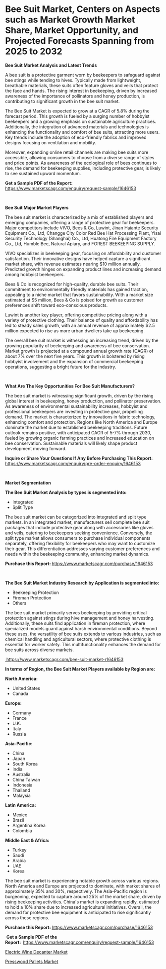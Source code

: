 <p><h1>Bee Suit Market, Centers on Aspects such as Market Growth Market Share, Market Opportunity, and Projected Forecasts Spanning from 2025 to 2032</h1></p><p><strong>Bee Suit Market Analysis and Latest Trends</strong></p>
<p><p>A bee suit is a protective garment worn by beekeepers to safeguard against bee stings while tending to hives. Typically made from lightweight, breathable materials, these suits often feature gloves and veils that protect the face and hands. The rising interest in beekeeping, driven by increased awareness of the importance of pollinators and honey production, is contributing to significant growth in the bee suit market.</p><p>The Bee Suit Market is expected to grow at a CAGR of 5.8% during the forecast period. This growth is fueled by a surging number of hobbyist beekeepers and a growing emphasis on sustainable agriculture practices. Additionally, the integration of advanced materials and technologies is enhancing the functionality and comfort of bee suits, attracting more users. Key trends include the adoption of eco-friendly fabrics and improved designs focusing on ventilation and mobility.</p><p>Moreover, expanding online retail channels are making bee suits more accessible, allowing consumers to choose from a diverse range of styles and price points. As awareness of the ecological role of bees continues to rise, the demand for beekeeping supplies, including protective gear, is likely to see sustained upward momentum.</p></p>
<p><strong>Get a Sample PDF of the Report:&nbsp;</strong> <a href="https://www.marketscagr.com/enquiry/request-sample/1646153?utm_campaign=2198&utm_medium=2&utm_source=Github&utm_content=ia&utm_term=05042025&utm_id=bee-suit">https://www.marketscagr.com/enquiry/request-sample/1646153</a></p>
<p>&nbsp;</p>
<p><strong>Bee Suit Major Market Players</strong></p>
<p><p>The bee suit market is characterized by a mix of established players and emerging companies, offering a range of protective gear for beekeepers. Major competitors include VIVO, Bees & Co, Luwint, Jinan Haiante Security Equipment Co., Ltd, Changge City Color Red Bee Hat Processing Plant, Yisai Security Technology (Shanghai) Co., Ltd, Huatong Fire Equipment Factory Co., Ltd, Humble Bee, Natural Apiary, and FOREST BEEKEEPING SUPPLY.</p><p>VIVO specializes in beekeeping gear, focusing on affordability and customer satisfaction. Their innovative designs have helped capture a significant market share, with revenue estimates nearing $10 million annually. Predicted growth hinges on expanding product lines and increasing demand among hobbyist beekeepers.</p><p>Bees & Co is recognized for high-quality, durable bee suits. Their commitment to environmentally friendly materials has gained traction, appealing to a niche market that favors sustainability. With a market size estimated at $5 million, Bees & Co is poised for growth as customer preferences shift toward eco-conscious products.</p><p>Luwint is another key player, offering competitive pricing along with a variety of protective clothing. Their balance of quality and affordability has led to steady sales growth, with an annual revenue of approximately $2.5 million expected to rise as more urban dwellers take up beekeeping.</p><p>The overall bee suit market is witnessing an increasing trend, driven by the growing popularity of beekeeping and awareness of bee conservation. Market growth is projected at a compound annual growth rate (CAGR) of about 7% over the next five years. This growth is bolstered by rising hobbyist involvement and the expansion of commercial beekeeping operations, suggesting a bright future for the industry.</p></p>
<p>&nbsp;</p>
<p><strong>What Are The Key Opportunities For Bee Suit Manufacturers?</strong></p>
<p><p>The bee suit market is witnessing significant growth, driven by the rising global interest in beekeeping, honey production, and pollinator preservation. As awareness of environmental sustainability increases, hobbyist and professional beekeepers are investing in protective gear, propelling demand. The market is characterized by innovations in fabric technology, enhancing comfort and protection. Regions like North America and Europe dominate the market due to established beekeeping traditions. Future outlook remains positive, with anticipated CAGR of 5-7% through 2030, fueled by growing organic farming practices and increased education on bee conservation. Sustainable materials will likely shape product development moving forward.</p></p>
<p><strong>Inquire or Share Your Questions If Any Before Purchasing This Report:</strong> <a href="https://www.marketscagr.com/enquiry/pre-order-enquiry/1646153?utm_campaign=2198&utm_medium=2&utm_source=Github&utm_content=ia&utm_term=05042025&utm_id=bee-suit">https://www.marketscagr.com/enquiry/pre-order-enquiry/1646153</a></p>
<p>&nbsp;</p>
<p><strong>Market Segmentation</strong></p>
<p><strong>The Bee Suit Market Analysis by types is segmented into:</strong></p>
<p><ul><li>Integrated</li><li>Split Type</li></ul></p>
<p><p>The bee suit market can be categorized into integrated and split type markets. In an integrated market, manufacturers sell complete bee suit packages that include protective gear along with accessories like gloves and veils, catering to beekeepers seeking convenience. Conversely, the split type market allows consumers to purchase individual components separately, offering flexibility for beekeepers who may want to customize their gear. This differentiation addresses varying customer preferences and needs within the beekeeping community, enhancing market dynamics.</p></p>
<p><strong>Purchase this Report:&nbsp;</strong><a href="https://www.marketscagr.com/purchase/1646153?utm_campaign=2198&utm_medium=2&utm_source=Github&utm_content=ia&utm_term=05042025&utm_id=bee-suit">https://www.marketscagr.com/purchase/1646153</a></p>
<p>&nbsp;</p>
<p><strong>The Bee Suit Market Industry Research by Application is segmented into:</strong></p>
<p><ul><li>Beekeeping Protection</li><li>Fireman Protection</li><li>Others</li></ul></p>
<p><p>The bee suit market primarily serves beekeeping by providing critical protection against stings during hive management and honey harvesting. Additionally, these suits find application in fireman protection, where specialized models guard against harsh environmental conditions. Beyond these uses, the versatility of bee suits extends to various industries, such as chemical handling and agricultural sectors, where protective clothing is essential for worker safety. This multifunctionality enhances the demand for bee suits across diverse markets.</p></p>
<p><a href="https://www.marketscagr.com/bee-suit-market-r1646153?utm_campaign=2198&utm_medium=2&utm_source=Github&utm_content=ia&utm_term=05042025&utm_id=bee-suit">&nbsp;https://www.marketscagr.com/bee-suit-market-r1646153</a></p>
<p><strong>In terms of Region, the Bee Suit Market Players available by Region are:</strong></p>
<p>
    <p> <strong> North America: </strong>
        <ul>
            <li>United States</li>
            <li>Canada</li>
        </ul>
        </p> 
    <p> <strong> Europe: </strong>
        <ul>
            <li>Germany</li>
            <li>France</li>
            <li>U.K.</li>
            <li>Italy</li>
            <li>Russia</li>
        </ul>
        </p> 
    <p> <strong> Asia-Pacific: </strong>
        <ul>
            <li>China</li>
            <li>Japan</li>
            <li>South Korea</li>
            <li>India</li>
            <li>Australia</li>
            <li>China Taiwan</li>
            <li>Indonesia</li>
            <li>Thailand</li>
            <li>Malaysia</li>
        </ul>
        </p> 
    <p> <strong> Latin America: </strong>
        <ul>
            <li>Mexico</li>
            <li>Brazil</li>
            <li>Argentina Korea</li>
            <li>Colombia</li>
        </ul>
        </p> 
    <p> <strong> Middle East & Africa: </strong>
        <ul>
            <li>Turkey</li>
            <li>Saudi</li>
            <li>Arabia</li>
            <li>UAE</li>
            <li>Korea</li>
        </ul>
    </p>
    </p>
<p><p>The bee suit market is experiencing notable growth across various regions. North America and Europe are projected to dominate, with market shares of approximately 35% and 30%, respectively. The Asia-Pacific region is burgeoning, expected to capture around 25% of the market share, driven by rising beekeeping activities. China's market is expanding rapidly, estimated to hold a 10% share due to increased agricultural initiatives. Overall, the demand for protective bee equipment is anticipated to rise significantly across these regions.</p></p>
<p><strong>Purchase this Report: </strong><a href="https://www.marketscagr.com/purchase/1646153?utm_campaign=2198&utm_medium=2&utm_source=Github&utm_content=ia&utm_term=05042025&utm_id=bee-suit">https://www.marketscagr.com/purchase/1646153</a></p>
<p>&nbsp;<strong>Get a Sample PDF of the Report:&nbsp;&nbsp;</strong><a href="https://www.marketscagr.com/enquiry/request-sample/1646153?utm_campaign=2198&utm_medium=2&utm_source=Github&utm_content=ia&utm_term=05042025&utm_id=bee-suit">https://www.marketscagr.com/enquiry/request-sample/1646153</a></p>
<p><strong></strong></p>
<p><p><a href="https://github.com/santosh758595/Market-Research-Report-List-7/blob/main/electric-wine-decanter-market.md?utm_campaign=2198&utm_medium=2&utm_source=Github&utm_content=ia&utm_term=05042025&utm_id=bee-suit">Electric Wine Decanter Market</a></p><p><a href="https://github.com/baraohinze3x/Market-Research-Report-List-1/blob/main/presswood-pallets-market.md?utm_campaign=2198&utm_medium=2&utm_source=Github&utm_content=ia&utm_term=05042025&utm_id=bee-suit">Presswood Pallets Market</a></p></p>